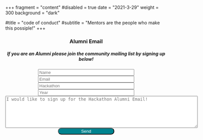 +++
fragment = "content"
#disabled = true
date = "2021-3-29"
weight = 300
background = "dark"

#title = "code of conduct"
#subtitle = "Mentors are the people who make this  possiple!"
+++
<!DOCTYPE html>
<head>
<title>Form submission</title>
</head>
<body>
<center><h3>Alumni Email</h3>
<h5>If you are an Alumni please join the community mailing list by signing up below!</h5></center>
<form action="https://formspree.io/f/meqvjbka" method="post">
<center>
  <label>
  	<input type="text" name="name", placeholder="Name" style="width: 300px;", required>
  </label>
  <label>
    <input type="text" name="_replyto", placeholder="Email" style="width: 300px;", required>
  </label><br>
    <label>
    <input type="text" name="hackathon", placeholder="Hackathon" style="width: 300px;", required>
  </label>
  <label>
    <input type="text" name="year", placeholder="Year" style="width: 300px;", required>
  </label><br>
  <label>
    <textarea name="message", placeholder="I would like to sign up for the Hackathon Alumni Email!" style="height: 100px; width: 600px", required></textarea>
  </label>
  <!-- your other form fields go here -->
  <br>
  <button type="submit" style="color: #ffffff; background-color: #00838f; border-radius: 16px; width: 35%">Send</button></center>
</form>

</body>
</html>